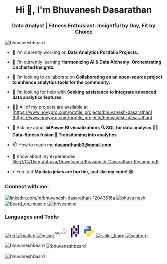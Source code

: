 <h1 align="center">Hi 👋, I'm Bhuvanesh Dasarathan</h1>
<h3 align="center">Data Analyst | Fitness Enthusiast: Insightful by Day, Fit by Choice</h3>

<p align="left"> <img src="https://komarev.com/ghpvc/?username=bhuvaneshbeard&label=Profile%20views&color=0e75b6&style=flat" alt="bhuvaneshbeard" /> </p>

- 🔭 I’m currently working on **Data Analytics Portfolio Projects.**

- 🌱 I’m currently learning **Harmonizing AI & Data Alchemy: Orchestrating Uncharted Insights.**

- 👯 I’m looking to collaborate on **Collaborating on an open-source project to enhance analytics tools for the community.**

- 🤝 I’m looking for help with **Seeking assistance to integrate advanced data analytics features.**

- 👨‍💻 All of my projects are available at [https://www.novypro.com/profile_projects/bhuvanesh-dasarathan](https://www.novypro.com/profile_projects/bhuvanesh-dasarathan)

- 💬 Ask me about **📊Power BI visualizations 🔍 SQL for data analysis 🏋️‍♂️ Data-fitness fusion 🚀 Transitioning into analytics**

- 📫 How to reach me **dasarathanb3@gmail.com**

- 📄 Know about my experiences [file:///C:/Users/bhuva/Downloads/Bhuvanesh-Dasarathan-Resume.pdf](file:///C:/Users/bhuva/Downloads/Bhuvanesh-Dasarathan-Resume.pdf)

- ⚡ Fun fact **My data jokes are top tier, just like my code! 😄**

<h3 align="left">Connect with me:</h3>
<p align="left">
<a href="https://linkedin.com/in/linkedin.com/in/bhuvanesh-dasarathan-12043516a" target="blank"><img align="center" src="https://raw.githubusercontent.com/rahuldkjain/github-profile-readme-generator/master/src/images/icons/Social/linked-in-alt.svg" alt="linkedin.com/in/bhuvanesh-dasarathan-12043516a" height="30" width="40" /></a>
<a href="https://fb.com/bhuva nesh" target="blank"><img align="center" src="https://raw.githubusercontent.com/rahuldkjain/github-profile-readme-generator/master/src/images/icons/Social/facebook.svg" alt="bhuva nesh" height="30" width="40" /></a>
<a href="https://instagram.com/beard_on_muscle" target="blank"><img align="center" src="https://raw.githubusercontent.com/rahuldkjain/github-profile-readme-generator/master/src/images/icons/Social/instagram.svg" alt="beard_on_muscle" height="30" width="40" /></a>
<a href="https://www.youtube.com/c/thrivesmind" target="blank"><img align="center" src="https://raw.githubusercontent.com/rahuldkjain/github-profile-readme-generator/master/src/images/icons/Social/youtube.svg" alt="thrivesmind" height="30" width="40" /></a>
</p>

<h3 align="left">Languages and Tools:</h3>
<p align="left"> <a href="https://git-scm.com/" target="_blank" rel="noreferrer"> <img src="https://www.vectorlogo.zone/logos/git-scm/git-scm-icon.svg" alt="git" width="40" height="40"/> </a> <a href="https://www.mathworks.com/" target="_blank" rel="noreferrer"> <img src="https://upload.wikimedia.org/wikipedia/commons/2/21/Matlab_Logo.png" alt="matlab" width="40" height="40"/> </a> <a href="https://www.microsoft.com/en-us/sql-server" target="_blank" rel="noreferrer"> <img src="https://www.svgrepo.com/show/303229/microsoft-sql-server-logo.svg" alt="mssql" width="40" height="40"/> </a> <a href="https://www.mysql.com/" target="_blank" rel="noreferrer"> <img src="https://raw.githubusercontent.com/devicons/devicon/master/icons/mysql/mysql-original-wordmark.svg" alt="mysql" width="40" height="40"/> </a> <a href="https://pandas.pydata.org/" target="_blank" rel="noreferrer"> <img src="https://raw.githubusercontent.com/devicons/devicon/2ae2a900d2f041da66e950e4d48052658d850630/icons/pandas/pandas-original.svg" alt="pandas" width="40" height="40"/> </a> <a href="https://www.python.org" target="_blank" rel="noreferrer"> <img src="https://raw.githubusercontent.com/devicons/devicon/master/icons/python/python-original.svg" alt="python" width="40" height="40"/> </a> <a href="https://scikit-learn.org/" target="_blank" rel="noreferrer"> <img src="https://upload.wikimedia.org/wikipedia/commons/0/05/Scikit_learn_logo_small.svg" alt="scikit_learn" width="40" height="40"/> </a> <a href="https://seaborn.pydata.org/" target="_blank" rel="noreferrer"> <img src="https://seaborn.pydata.org/_images/logo-mark-lightbg.svg" alt="seaborn" width="40" height="40"/> </a> </p>

<p><img align="left" src="https://github-readme-stats.vercel.app/api/top-langs?username=bhuvaneshbeard&show_icons=true&locale=en&layout=compact" alt="bhuvaneshbeard" /></p>

<p>&nbsp;<img align="center" src="https://github-readme-stats.vercel.app/api?username=bhuvaneshbeard&show_icons=true&locale=en" alt="bhuvaneshbeard" /></p>

<p><img align="center" src="https://github-readme-streak-stats.herokuapp.com/?user=bhuvaneshbeard&" alt="bhuvaneshbeard" /></p>
